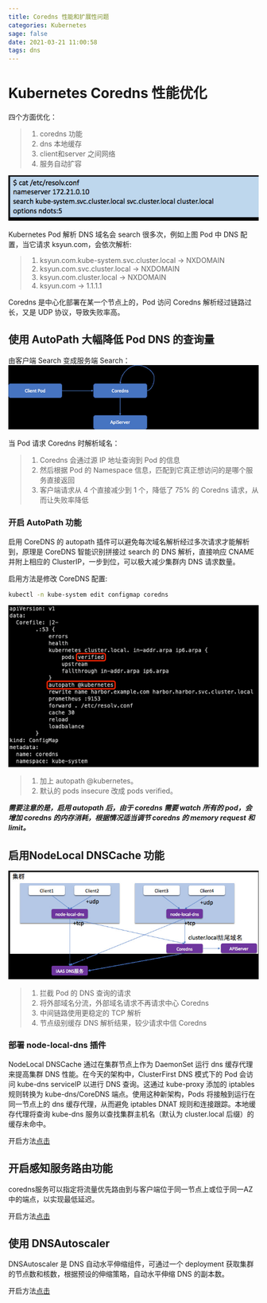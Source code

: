 ```yaml
---
title: Coredns 性能和扩展性问题
categories: Kubernetes
sage: false
date: 2021-03-21 11:00:58
tags: dns
---
```


# Kubernetes Coredns 性能优化

四个方面优化：

>1. coredns 功能
>2. dns 本地缓存
>3. client和server 之间网络
>4. 服务自动扩容

![1](Coredns-性能和扩展性问题/1.jpg)

Kubernetes Pod 解析 DNS 域名会 search 很多次，例如上图 Pod 中 DNS 配置，当它请求 ksyun.com，会依次解析:

>1. ksyun.com.kube-system.svc.cluster.local -> NXDOMAIN
>2. ksyun.com.svc.cluster.local -> NXDOMAIN
>3. ksyun.com.cluster.local -> NXDOMAIN
>4. ksyun.com -> 1.1.1.1

Coredns 是中心化部署在某一个节点上的，Pod 访问 Coredns 解析经过链路过长，又是 UDP 协议，导致失败率高。

<!-- more -->

## 使用 AutoPath 大幅降低 Pod DNS 的查询量
由客户端 Search 变成服务端 Search：
![2](Coredns-性能和扩展性问题/2.jpg)

当 Pod 请求 Coredns 时解析域名：

>1. Coredns 会通过源 IP 地址查询到 Pod 的信息
>2. 然后根据 Pod 的 Namespace 信息，匹配到它真正想访问的是哪个服务直接返回
>3. 客户端请求从 4 个直接减少到 1 个，降低了 75% 的 Coredns 请求，从而让失败率降低

### 开启 AutoPath 功能

启用 CoreDNS 的 autopath 插件可以避免每次域名解析经过多次请求才能解析到，原理是 CoreDNS 智能识别拼接过 search 的 DNS 解析，直接响应 CNAME 并附上相应的 ClusterIP，一步到位，可以极大减少集群内 DNS 请求数量。

启用方法是修改 CoreDNS 配置:

```sh
kubectl -n kube-system edit configmap coredns
```
![2](Coredns-性能和扩展性问题/3.png)

>1. 加上 autopath @kubernetes。
>2. 默认的 pods insecure 改成 pods verified。

***需要注意的是，启用 autopath 后，由于 coredns 需要 watch 所有的 pod，会增加 coredns 的内存消耗，根据情况适当调节 coredns 的 memory request 和 limit。***

## 启用NodeLocal DNSCache 功能

![4](Coredns-性能和扩展性问题/4.jpg)

>1. 拦截 Pod 的 DNS 查询的请求
>2. 将外部域名分流，外部域名请求不再请求中心 Coredns
>3. 中间链路使用更稳定的 TCP 解析
>4. 节点级别缓存 DNS 解析结果，较少请求中信 Coredns

### 部署 node-local-dns 插件

NodeLocal DNSCache 通过在集群节点上作为 DaemonSet 运行 dns 缓存代理来提高集群 DNS 性能。在今天的架构中，ClusterFirst DNS 模式下的 Pod 会访问 kube-dns serviceIP 以进行 DNS 查询。这通过 kube-proxy 添加的 iptables 规则转换为 kube-dns/CoreDNS 端点。使用这种新架构，Pods 将接触到运行在同一节点上的 dns 缓存代理，从而避免 iptables DNAT 规则和连接跟踪。本地缓存代理将查询 kube-dns 服务以查找集群主机名（默认为 cluster.local 后缀）的缓存未命中。

开启方法[点击](https://www.flftuu.com/2021/03/01/NodeLocal-DNSCache-%E5%90%AF%E7%94%A8/)

## 开启感知服务路由功能

coredns服务可以指定将流量优先路由到与客户端位于同一节点上或位于同一AZ中的端点，以实现最低延迟。

开启方法[点击](https://www.flftuu.com/2021/02/08/k8s%E6%8B%93%E6%89%91%E6%84%9F%E7%9F%A5%E6%9C%8D%E5%8A%A1%E8%B7%AF%E7%94%B1/#more)

## 使用 DNSAutoscaler

DNSAutoscaler 是 DNS 自动水平伸缩组件，可通过一个 deployment 获取集群的节点数和核数，根据预设的伸缩策略，自动水平伸缩 DNS 的副本数。

开启方法[点击](https://www.flftuu.com/2021/03/12/%E8%87%AA%E5%8A%A8%E6%89%A9%E7%BC%A9%E9%9B%86%E7%BE%A4-DNS-%E6%9C%8D%E5%8A%A1/)